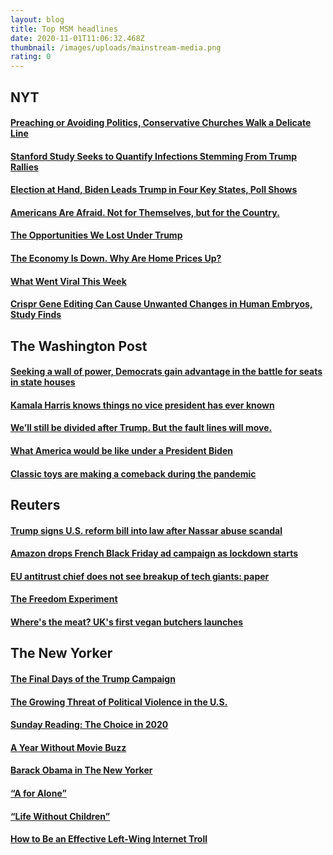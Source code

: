 ```yaml
---
layout: blog
title: Top MSM headlines
date: 2020-11-01T11:06:32.468Z
thumbnail: /images/uploads/mainstream-media.png
rating: 0
---
```

## NYT

#### [Preaching or Avoiding Politics, Conservative Churches Walk a Delicate Line](https://www.nytimes.com/2020/11/01/us/church-sermons-election-politics.html)

#### [Stanford Study Seeks to Quantify Infections Stemming From Trump Rallies](https://www.nytimes.com/2020/10/31/us/politics/stanford-study-infections-trump-rallies.html)

#### [Election at Hand, Biden Leads Trump in Four Key States, Poll Shows](https://www.nytimes.com/2020/11/01/us/politics/biden-trump-poll-florida-pennsylvania-wisconsin.html)

#### [Americans Are Afraid. Not for Themselves, but for the Country.](https://www.nytimes.com/2020/11/01/upshot/election-democracy-fear-americans.html)

#### [The Opportunities We Lost Under Trump](https://www.nytimes.com/2020/10/30/opinion/trump-republican-democratic-party.html)

#### [The Economy Is Down. Why Are Home Prices Up?](https://www.nytimes.com/2020/10/31/opinion/real-estate-home-prices-covid.html)

#### [What Went Viral This Week](https://www.nytimes.com/2020/10/30/technology/what-went-viral-this-week.html)

#### [Crispr Gene Editing Can Cause Unwanted Changes in Human Embryos, Study Finds](https://www.nytimes.com/2020/10/31/health/crispr-genetics-embryos.html)

## The Washington Post

#### [Seeking a wall of power, Democrats gain advantage in the battle for seats in state houses](https://www.washingtonpost.com/national/seeking-a-wall-of-power-democrats-gain-advantage-in-the-battle-for-seats-in-state-houses/2020/10/31/71df954e-1ad7-11eb-82db-60b15c874105_story.html)

#### [Kamala Harris knows things no vice president has ever known](https://www.washingtonpost.com/lifestyle/style/kamala-harris-woman-vp/2020/10/29/2764734c-188c-11eb-82db-60b15c874105_story.html)

#### [We’ll still be divided after Trump. But the fault lines will move.](https://www.washingtonpost.com/outlook/2020/10/30/polarization-books-trump-election/)

#### [What America would be like under a President Biden](https://www.washingtonpost.com/opinions/what-america-under-a-president-biden-would-look-like/2020/10/30/138aa35c-1ad8-11eb-aeec-b93bcc29a01b_story.html)

#### [Classic toys are making a comeback during the pandemic](https://www.washingtonpost.com/road-to-recovery/2020/10/29/holiday-toys-classics-2020/)

## Reuters

#### [Trump signs U.S. reform bill into law after Nassar abuse scandal](https://www.reuters.com/article/us-olympics-usopc-reforms/trump-signs-u-s-reform-bill-into-law-after-nassar-abuse-scandal-idUSKBN27G0VZ)

#### [Amazon drops French Black Friday ad campaign as lockdown starts](https://www.reuters.com/article/us-france-amazon/amazon-drops-french-black-friday-ad-campaign-as-lockdown-starts-idUSKBN27G0DZ)

#### [EU antitrust chief does not see breakup of tech giants: paper](https://www.reuters.com/article/us-eu-antitrust-tech/eu-antitrust-chief-does-not-see-breakup-of-tech-giants-paper-idUSKBN27H17C)

#### [The Freedom Experiment](https://www.reuters.com/investigates/special-report/usa-jails-release/)

#### [Where's the meat? UK's first vegan butchers launches](https://www.reuters.com/article/us-health-coronavirus-vegan-butcher/wheres-the-meat-uks-first-vegan-butchers-launches-idUSKBN27G09J)

## The New Yorker

#### [The Final Days of the Trump Campaign](https://www.newyorker.com/news/letter-from-trumps-washington/self-dealing-denialism-dishonesty-deflection-the-final-days-of-the-trump-campaign-have-it-all)

#### [The Growing Threat of Political Violence in the U.S.](https://www.newyorker.com/news/daily-comment/who-is-a-domestic-terrorist)

#### [Sunday Reading: The Choice in 2020](https://www.newyorker.com/books/double-take/sunday-reading-the-choice-in-2020)

#### [A Year Without Movie Buzz](https://www.newyorker.com/culture/the-front-row/a-year-without-movie-buzz)

#### [Barack Obama in The New Yorker](https://www.newyorker.com/books/double-take/barack-obama-in-the-new-yorker)

#### [“A for Alone”](https://www.newyorker.com/magazine/2020/11/02/a-for-alone)

#### [“Life Without Children”](https://www.newyorker.com/magazine/2020/10/19/life-without-children)

#### [How to Be an Effective Left-Wing Internet Troll](https://www.newyorker.com/humor/daily-shouts/how-to-be-an-effective-left-wing-internet-troll)